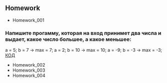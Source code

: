 ## Homework
- Homework_001 
### Напишите прогамму, которая на вход принимет два числа и выдает, какое число большее, а какое меньшее:
a = 5; b = 7 -> max = 7;
a = 2; b = 10 -> max = 10;
a = -9; b = -3 -> max = -3;
[КОД](Homework_001\Program.cs) 
 - Homework_002
 - Homework_003
 - Homework_004